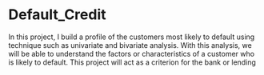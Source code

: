 # Default_Credit
In this project, I build a profile of the customers most likely to default using technique such as univariate and bivariate analysis. With this analysis, we will be able to understand the factors or  characteristics of a customer who is likely to default. This project will act as a criterion for the bank or lending
